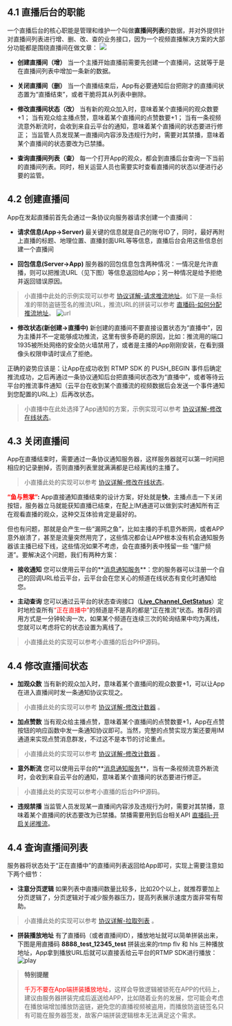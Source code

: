 ## 4.1 直播后台的职能
一个直播后台的核心职能是管理和维护一个叫做**直播间列表**的数据，并对外提供针对直播间列表进行增、删、改、查的业务接口，因为一个视频直播解决方案的大部分功能都是围绕直播间在做文章：
![](http://imgcache.tce.fsphere.cn/image/mc.qcloudimg.com/static/img/e8a2be9cf6c85a65d0cbdbaac0951228/image.png)

- **创建直播间（增）**
当一个主播开始直播前需要先创建一个直播间，这就等于是在直播间列表中增加一条新的数据。

- **关闭直播间（删）**
当一个直播结束后，App有必要通知后台把刚才的直播间状态置为“直播结束”，或者干脆将其从列表中删除。

- **修改直播间状态（改）**
当有新的观众加入时，意味着某个直播间的观众数要+1；
当有观众给主播点赞，意味着某个直播间的点赞数要+1；
当有一条视频流意外断流时，会收到来自云平台的通知，意味着某个直播间的状态要进行修正；
当监管人员发现某一直播间内容涉及违规行为时，需要对其禁播，意味着某个直播间的状态要改为已禁播。

- **查询直播间列表（查）**
每一个打开App的观众，都会到直播后台查询一下当前的直播间列表。同时，相关运营人员也需要实时查看直播间的状态以便进行必要的监管。


## 4.2 创建直播间
App在发起直播前首先会通过一条协议向服务器请求创建一个直播间：
- **请求信息(App->Server)**
最关键的信息就是自己的账号ID了，同时，最好再附上直播的标题、地理位置、直播封面URL等等信息，直播后台会用这些信息创建一个直播间

- **回包信息(Server->App)**
服务器的回包信息包含两种情况：一情况是允许直播，则可以把推流URL（见下图）等信息返回给App；另一种情况是给予拒绝并返回错误原因。
 > 小直播中此处的示例实现可以参考 [协议详解-请求推流地址](http://tce.fsphere.cn/doc/api/258/6454#1..E8.AF.B7.E6.B1.82.E7.9B.B4.E6.92.AD.E6.8E.A8.E6.B5.81.E5.9C.B0.E5.9D.80)。如下是一条标准的带防盗链签名的推流URL，推流URL的拼装可以参考 [直播码-如何分配推流地址](http://tce.fsphere.cn/doc/api/258/5649#2.-.E5.88.86.E9.85.8D.E6.8E.A8.E6.B5.81.E5.9C.B0.E5.9D.80)。
> ![url](http://imgcache.tce.fsphere.cn/image/mc.qcloudimg.com/static/img/6b4fd09ab2c7d6f1503070f8c994f4e0/image.png)

- **修改状态(新创建->直播中)**
新创建的直播间不要直接设置状态为“直播中”，因为主播并不一定能够成功推流，这里有很多奇葩的原因，比如：推流用的端口1935被所处网络的安全防火墙禁用了，或者是主播的App刚刚安装，在看到摄像头权限申请时误点了拒绝。

 正确的姿势应该是：让App在成功收到 RTMP SDK 的 PUSH_BEGIN 事件后确定推流成功，之后再通过一条协议通知后台把直播间状态改为“直播中”，或者等待云平台的推流事件通知（云平台在收到某个直播流的视频数据后会发送一个事件通知到您配置的URL上）后再改状态。
 > 小直播中在此处选择了App通知的方案，示例实现可以参考 [协议详解-修改在线状态](http://tce.fsphere.cn/doc/api/258/6454#2..E4.BF.AE.E6.94.B9.E5.9C.A8.E7.BA.BF.E7.8A.B6.E6.80.81)。

## 4.3 关闭直播间
App在直播结束时，需要通过一条协议通知服务器，这样服务器就可以第一时间把相应的记录删掉，否则直播列表里就满满都是已经离线的主播了。

> 小直播此处的实现可以参考 [协议详解-修改在线状态](http://tce.fsphere.cn/doc/api/258/6454#2..E4.BF.AE.E6.94.B9.E5.9C.A8.E7.BA.BF.E7.8A.B6.E6.80.81)。

**<font color='red'>“鱼与熊掌”</font>:** 
App直接通知直播结束的设计方案，好处就是**快**，主播点击一下关闭按钮，服务器立马就能获知直播已结束，在配上IM通道可以做到实时通知所有正在观看直播的观众，这种交互体验肯定是最好的。

但也有问题，那就是会产生一些“漏网之鱼”，比如主播的手机意外断网，或者APP意外崩溃了，甚至是流量突然用完了，这些情况都会让APP根本没有机会通知服务器该主播已经下线，这些情况如果不考虑，会在直播列表中残留一些 “僵尸频道”。要解决这个问题，我们有两种方案：

- **接收通知**
您可以使用云平台的**[消息通知服务](http://tce.fsphere.cn/doc/api/258/5957)**：您的服务器可以注册一个自己的回调URL给云平台，云平台会在您关心的频道在线状态有变化时通知给您。

- **主动查询**
您可以通过云平台的状态查询接口（**[Live_Channel_GetStatus](http://tce.fsphere.cn/doc/api/258/5958)**）定时地检查所有<font color='red'>“正在直播中”</font>的频道是不是真的都是“正在推流”状态。推荐的调用方式是一分钟轮询一次，如果某个频道在连续三次的轮询结果中均为离线，您就可以考虑将它的状态设置为离线了。

> 小直播此处的实现可以参考小直播的后台PHP源码。


## 4.4 修改直播间状态
- **加观众数**
当有新的观众加入时，意味着某个直播间的观众数要+1，可以让App在进入直播间时发一条通知协议实现之。
> 小直播此处的实现可以参考 [协议详解-修改计数器](http://tce.fsphere.cn/doc/api/258/6454#3..E4.BF.AE.E6.94.B9.E8.AE.A1.E6.95.B0.E5.99.A8) 。

- **加点赞数**
当有观众给主播点赞，意味着某个直播间的点赞数要+1，App在点赞按钮的响应函数中发一条通知协议即可。当然，完整的点赞实现方案还要用IM通道来实现点赞消息群发，不过这不是本节的讨论重点。
> 小直播此处的实现可以参考 [协议详解-修改计数器](http://tce.fsphere.cn/doc/api/258/6454#3..E4.BF.AE.E6.94.B9.E8.AE.A1.E6.95.B0.E5.99.A8) 。

- **意外断流**
您可以使用云平台的**[消息通知服务](http://tce.fsphere.cn/doc/api/258/5957)**，当有一条视频流意外断流时，会收到来自云平台的通知，意味着某个直播间的状态要进行修正。
> 小直播此处的实现可以参考小直播的后台PHP源码。

- **违规禁播**
当监管人员发现某一直播间内容涉及违规行为时，需要对其禁播，意味着某个直播间的状态要改为已禁播。禁播需要用到后台相关API [直播码-开启关闭推流](http://tce.fsphere.cn/doc/api/258/5959)。

## 4.4 查询直播间列表
服务器将状态处于“正在直播中”的直播间列表返回给App即可，实现上需要注意如下两个细节：
- **注意分页逻辑**
如果列表中直播间数量比较多，比如20个以上，就推荐要加上分页逻辑了，分页逻辑对于减少服务器压力，提高列表展示速度方面非常有帮助。
> 小直播此处的实现可以参考 [协议详解-拉取列表](http://tce.fsphere.cn/doc/api/258/6454#4..E6.8B.89.E5.8F.96.E5.88.97.E8.A1.A8) 。

- **拼装播放地址**
有了直播码（或者直播间ID），播放地址就可以简单拼装出来，下图是用直播码 **8888_test_12345_test** 拼装出来的rtmp flv 和 hls 三种播放地址，App拿到播放URL后就可以直接丢给云平台的RTMP SDK进行播放：
![play](http://imgcache.tce.fsphere.cn/image/mccdn.qcloud.com/static/img/8438aadc91d16a1f02921bb178881893/image.png)
> **特别提醒**
> 
> <font color='red'>千万不要在App端拼装播放地址</font>，这样会导致逻辑被锁死在APP的代码上，建议由服务器拼装完成后返送给APP，比如随着业务的发展，您可能会考虑在播放端增加播放防盗链，避免您的直播视频被盗用，而播放防盗链签名只有可能在服务器签发，故客户端拼装逻辑根本无法满足这个需求。
